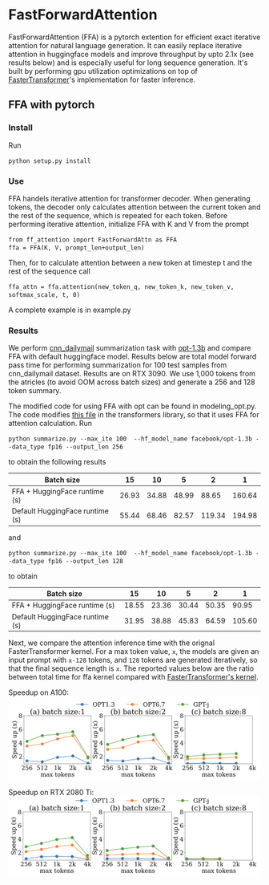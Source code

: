 # FastForwardAttention
FastForwardAttention (FFA) is a pytorch extention for efficient exact iterative attention for natural language generation. It can easily replace iterative attention in huggingface models and improve throughput by upto 2.1x (see results below) and is especially useful for long sequence generation. It's built by performing gpu utilization optimizations on top of [FasterTransformer](https://github.com/NVIDIA/FasterTransformer)'s implementation for faster inference.

## FFA with pytorch
### Install
Run 

```
python setup.py install
```

### Use
FFA handels iterative attention for transformer decoder. When generating tokens, the decoder only calculates attention between the current token and the rest of the sequence, which is repeated for each token. Before performing iterative attention, initialize FFA with K and V from the prompt


```
from ff_attention import FastForwardAttn as FFA
ffa = FFA(K, V, prompt_len+output_len)
```

Then, for to calculate attention between a new token at timestep t and the rest of the sequence call

```
ffa_attn = ffa.attention(new_token_q, new_token_k, new_token_v, softmax_scale, t, 0)
```

A complete example is in example.py

### Results
We perform [cnn_dailymail](https://huggingface.co/datasets/cnn_dailymail) summarization task with [opt-1.3b](https://huggingface.co/facebook/opt-1.3b) and compare FFA with default huggingface model. Results below are total model forward pass time for performing summarization for 100 test samples from cnn_dailymail dataset. Results are on RTX 3090. We use 1,000 tokens from the atricles (to avoid OOM across batch sizes) and generate a 256 and 128 token summary. 

The modified code for using FFA with opt can be found in modeling_opt.py. The code modifies [this file](https://github.com/huggingface/transformers/blob/main/src/transformers/models/opt/modeling_opt.py) in the transformers library, so that it uses FFA for attention calculation. Run 

```
python summarize.py --max_ite 100  --hf_model_name facebook/opt-1.3b --data_type fp16 --output_len 256
```
to obtain the following results

|Batch size | 15  | 10 | 5 | 2 | 1 |
| -------- |--------|--------| --------|  --------| --------| 
|FFA + HuggingFace runtime (s) | 26.93| 34.88 | 48.99 |  88.65 | 160.64 |
|Default HuggingFace runtime (s) | 55.44| 68.46 | 82.57 | 119.34 | 194.98 |

and 
```
python summarize.py --max_ite 100  --hf_model_name facebook/opt-1.3b --data_type fp16 --output_len 128
```
to obtain

|Batch size | 15  | 10 | 5 | 2 | 1 |
| -------- |--------|--------| --------|  --------| --------| 
|FFA + HuggingFace runtime (s) | 18.55| 23.36 | 30.44 | 50.35 | 90.95 |
|Default HuggingFace runtime (s) | 31.95| 38.88 | 45.83 | 64.59 | 105.60 |

Next, we compare the attention inference time with the orignal FasterTransformer kernel. For a max token value, `x`, the models are given an input prompt with `x-128` tokens, and `128` tokens are generated iteratively, so that the final sequence length is `x`. The reported values below are the ratio between total time for ffa kernel compared with [FasterTransformer's kernel](https://github.com/NVIDIA/FasterTransformer/tree/main/src/fastertransformer/kernels). 

Speedup on A100:
![alt text](https://github.com/szeighami/FastForwardAttention/blob/main/results/A100.png)

Speedup on RTX 2080 Ti:
![alt text](https://github.com/szeighami/FastForwardAttention/blob/main/results/2080.png)

